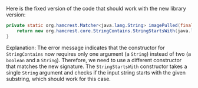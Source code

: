 Here is the fixed version of the code that should work with the new library version:
```java
private static org.hamcrest.Matcher<java.lang.String> imagePulled(final java.lang.String image) {
    return new org.hamcrest.core.StringContains.StringStartsWith(java.lang.String.format("Status: Downloaded newer image for %s", image));
}
```
Explanation:
The error message indicates that the constructor for `StringContains` now requires only one argument (a `String`) instead of two (a `boolean` and a `String`). Therefore, we need to use a different constructor that matches the new signature.
The `StringStartsWith` constructor takes a single `String` argument and checks if the input string starts with the given substring, which should work for this case.